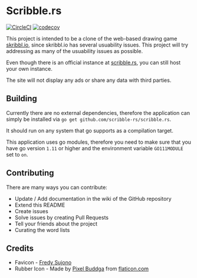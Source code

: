 # Scribble.rs

[![CircleCI](https://circleci.com/gh/scribble-rs/scribble.rs.svg?style=svg)](https://circleci.com/gh/scribble-rs/scribble.rs)
[![codecov](https://codecov.io/gh/scribble-rs/scribble.rs/branch/master/graph/badge.svg)](https://codecov.io/gh/scribble-rs/scribble.rs)

This project is intended to be a clone of the web-based drawing game
[skribbl.io](https://skribbl.io), since skribbl.io has several usuability
issues. This project will try addressing as many of the usuability issues
as possible.

Even though there is an official instance at
[scribble.rs](https://scribble.rs), you can still host your own instance.

The site will not display any ads or share any data with third parties.

## Building

Currently there are no external dependencies, therefore the application can
simply be installed via `go get github.com/scribble-rs/scribble.rs`.

It should run on any system that go supports as a compilation target.

This application uses go modules, therefore you need to make sure that you
have go version `1.11` or higher and the environment variable `GO111MODULE`
set to `on`.

## Contributing

There are many ways you can contribute:

* Update / Add documentation in the wiki of the GitHub repository
* Extend this README
* Create issues
* Solve issues by creating Pull Requests
* Tell your friends about the project
* Curating the word lists

## Credits

* Favicon - [Fredy Sujono](https://www.iconfinder.com/freud)
* Rubber Icon - Made by [Pixel Buddga](https://www.flaticon.com/authors/pixel-buddha) from [flaticon.com](https://flaticon.com)
